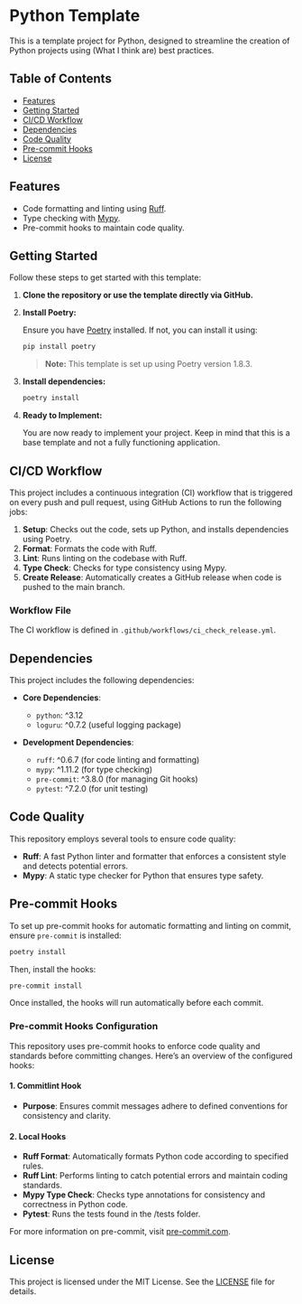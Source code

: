 # Python Template

This is a template project for Python, designed to streamline the creation of Python projects using (What I think are)
best practices.

## Table of Contents

- [Features](#features)
- [Getting Started](#getting-started)
- [CI/CD Workflow](#cicd-workflow)
- [Dependencies](#dependencies)
- [Code Quality](#code-quality)
- [Pre-commit Hooks](#pre-commit-hooks)
- [License](#license)

## Features

- Code formatting and linting using [Ruff](https://ruff.rs).
- Type checking with [Mypy](https://mypy.readthedocs.io).
- Pre-commit hooks to maintain code quality.

## Getting Started

Follow these steps to get started with this template:

1. **Clone the repository or use the template directly via GitHub.**

2. **Install Poetry:**

   Ensure you have [Poetry](https://python-poetry.org/) installed. If not, you can install it using:
   ```bash
   pip install poetry
   ```
   > **Note:** This template is set up using Poetry version 1.8.3.

3. **Install dependencies:**

   ```bash
   poetry install
   ```

4. **Ready to Implement:**

   You are now ready to implement your project. Keep in mind that this is a base template and not a fully functioning
   application.

## CI/CD Workflow

This project includes a continuous integration (CI) workflow that is triggered on every push and pull request, using
GitHub Actions to run the following jobs:

1. **Setup**: Checks out the code, sets up Python, and installs dependencies using Poetry.
2. **Format**: Formats the code with Ruff.
3. **Lint**: Runs linting on the codebase with Ruff.
4. **Type Check**: Checks for type consistency using Mypy.
5. **Create Release**: Automatically creates a GitHub release when code is pushed to the main branch.

### Workflow File

The CI workflow is defined in `.github/workflows/ci_check_release.yml`.

## Dependencies

This project includes the following dependencies:

- **Core Dependencies**:
    - `python`: ^3.12
    - `loguru`: ^0.7.2 (useful logging package)

- **Development Dependencies**:
    - `ruff`: ^0.6.7 (for code linting and formatting)
    - `mypy`: ^1.11.2 (for type checking)
    - `pre-commit`: ^3.8.0 (for managing Git hooks)
    - `pytest`: ^7.2.0 (for unit testing)

## Code Quality

This repository employs several tools to ensure code quality:

- **Ruff**: A fast Python linter and formatter that enforces a consistent style and detects potential errors.
- **Mypy**: A static type checker for Python that ensures type safety.

## Pre-commit Hooks

To set up pre-commit hooks for automatic formatting and linting on commit, ensure `pre-commit` is installed:

```bash
poetry install
```

Then, install the hooks:

```bash
pre-commit install
```

Once installed, the hooks will run automatically before each commit.

### Pre-commit Hooks Configuration

This repository uses pre-commit hooks to enforce code quality and standards before committing changes. Here’s an
overview of the configured hooks:

#### 1. Commitlint Hook

- **Purpose**: Ensures commit messages adhere to defined conventions for consistency and clarity.

#### 2. Local Hooks

- **Ruff Format**: Automatically formats Python code according to specified rules.
- **Ruff Lint**: Performs linting to catch potential errors and maintain coding standards.
- **Mypy Type Check**: Checks type annotations for consistency and correctness in Python code.
- **Pytest**: Runs the tests found in the /tests folder.

For more information on pre-commit, visit [pre-commit.com](https://pre-commit.com).

## License

This project is licensed under the MIT License. See the [LICENSE](LICENSE) file for details.
